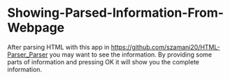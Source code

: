 # Showing-Parsed-Information-From-Webpage
After parsing HTML with this app in https://github.com/szamani20/HTML-Parser_Parser
you may want to see the information. By providing some parts of information and pressing OK it will show you
the complete information.
